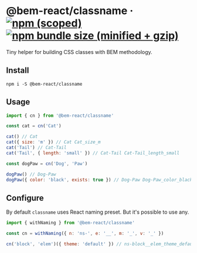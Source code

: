 # @bem-react/classname &middot; [![npm (scoped)](https://img.shields.io/npm/v/@bem-react/classname.svg)](https://www.npmjs.com/package/@bem-react/classname) [![npm bundle size (minified + gzip)](https://img.shields.io/bundlephobia/minzip/@bem-react/classname.svg)](https://bundlephobia.com/result?p=@bem-react/classname)

Tiny helper for building CSS classes with BEM methodology.

## Install

```
npm i -S @bem-react/classname
```

## Usage

```js
import { cn } from '@bem-react/classname'

const cat = cn('Cat')

cat() // Cat
cat({ size: 'm' }) // Cat Cat_size_m
cat('Tail') // Cat-Tail
cat('Tail', { length: 'small' }) // Cat-Tail Cat-Tail_length_small

const dogPaw = cn('Dog', 'Paw')

dogPaw() // Dog-Paw
dogPaw({ color: 'black', exists: true }) // Dog-Paw Dog-Paw_color_black Dog-Paw_exists
```

## Configure

By default `classname` uses React naming preset. But it's possible to use any.

```js
import { withNaming } from '@bem-react/classname'

const cn = withNaming({ n: 'ns-', e: '__', m: '_', v: '_' })

cn('block', 'elem')({ theme: 'default' }) // ns-block__elem_theme_default
```
